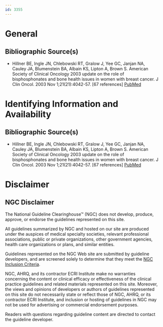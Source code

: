 ```yaml
---
id: 3355
---
```


# General

## Bibliographic Source(s)

- Hillner BE, Ingle JN, Chlebowski RT, Gralow J, Yee GC, Janjan NA, Cauley JA, Blumenstein BA, Albain KS, Lipton A, Brown S. American Society of Clinical Oncology 2003 update on the role of bisphosphonates and bone health issues in women with breast cancer. J Clin Oncol. 2003 Nov 1;21(21):4042-57. [67 references] [ PubMed ](http://www.ncbi.nlm.nih.gov/entrez/query.fcgi?cmd=Retrieve&db=pubmed&dopt=Abstract&list_uids=12963702)

# Identifying Information and Availability

## Bibliographic Source(s)

- Hillner BE, Ingle JN, Chlebowski RT, Gralow J, Yee GC, Janjan NA, Cauley JA, Blumenstein BA, Albain KS, Lipton A, Brown S. American Society of Clinical Oncology 2003 update on the role of bisphosphonates and bone health issues in women with breast cancer. J Clin Oncol. 2003 Nov 1;21(21):4042-57. [67 references] [ PubMed ](http://www.ncbi.nlm.nih.gov/entrez/query.fcgi?cmd=Retrieve&db=pubmed&dopt=Abstract&list_uids=12963702)

# Disclaimer

## NGC Disclaimer

The National Guideline Clearinghouse™ (NGC) does not develop, produce, approve, or endorse the guidelines represented on this site.

All guidelines summarized by NGC and hosted on our site are produced under the auspices of medical specialty societies, relevant professional associations, public or private organizations, other government agencies, health care organizations or plans, and similar entities.

Guidelines represented on the NGC Web site are submitted by guideline developers, and are screened solely to determine that they meet the [NGC Inclusion Criteria](/help-and-about/summaries/inclusion-criteria).

NGC, AHRQ, and its contractor ECRI Institute make no warranties concerning the content or clinical efficacy or effectiveness of the clinical practice guidelines and related materials represented on this site. Moreover, the views and opinions of developers or authors of guidelines represented on this site do not necessarily state or reflect those of NGC, AHRQ, or its contractor ECRI Institute, and inclusion or hosting of guidelines in NGC may not be used for advertising or commercial endorsement purposes.

Readers with questions regarding guideline content are directed to contact the guideline developer.

